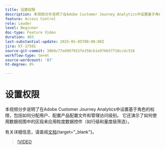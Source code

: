 ```yaml
---
title: 设置权限
description: 本视频分步说明了在Adobe Customer Journey Analytics中设置基于角色的权限，包括如何分配用户、配置产品配置文件和管理访问级别。
feature: Access Control
role: Leader
level: Beginner
doc-type: Feature Video
duration: 483
last-substantial-update: 2025-05-05T00:00:00Z
jira: KT-17501
source-git-commit: 30b9c77ed997915fe358cb1e976b5ff10ccdc516
workflow-type: tm+mt
source-wordcount: '87'
ht-degree: 0%

---
```


# 设置权限

本视频分步说明了在Adobe Customer Journey Analytics中设置基于角色的权限，包括如何分配用户、配置产品配置文件和管理访问级别。 它还演示了如何使用数据视图中的区段来应用粒度数据控件（如行级和量度级筛选）。

有关详细信息，请查阅[文档](https://experienceleague.adobe.com/zh-hans/docs/analytics-platform/using/technotes/access-control){target="_blank"}。

>[!VIDEO](https://video.tv.adobe.com/v/3463395/?learn=on&captions=chi_hans)
